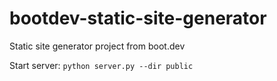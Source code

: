 # bootdev-static-site-generator
Static site generator project from boot.dev

Start server:
```python server.py --dir public```